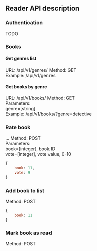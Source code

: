 ## Reader API description

### Authentication

TODO

### Books

#### Get genres list  
URL: /api/v1/genres/
Method: GET  
Example:  /api/v1/genres

#### Get books by genre  
URL: /api/v1/books/
Method: GET  
Parameters:  
genre=[string]   
Example:  /api/v1/books/?genre=detective

### Rate book
... 
Method: POST  
Parameters:   
book=[integer], book ID  
vote=[integer], vote value, 0-10  
```javascript  
{  
    book: 11,  
    vote: 9  
}  
```

### Add book to list
Method: POST  
```javascript  
{  
    book: 11  
}  
```

### Mark book as read
Method: POST  



